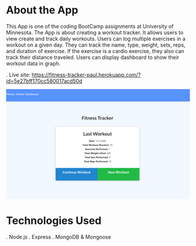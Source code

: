 # About the App

This App is one of the coding BootCamp assignments at University of Minnesota. The App is about creating a workout tracker. It allows users to view create and track daily workouts. Users can log multiple exercises in a workout on a given day. They can track the name, type, weight, sets, reps, and duration of exercise. If the exercise is a cardio exercise, they also can track their distance traveled. Users can display dashboard to show their workout data in graph.

. Live site: https://fitness-tracker-paul.herokuapp.com/?id=5e27bff170cc580017acd50d

![Alt text](./public/images/workout.png?raw=true "App Screenshot")


# Technologies Used

. Node.js
. Express
. MongoDB & Mongoose


